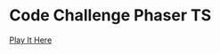 # Code Challenge Phaser TS

[Play It Here](https://lufemas.github.io/code-challenge-phaser-ts/build/index)
